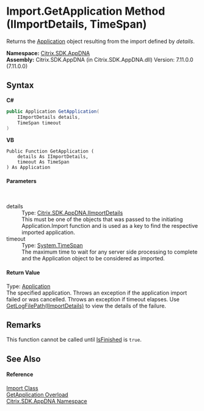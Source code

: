 # Import.GetApplication Method (IImportDetails, TimeSpan)
 

Returns the <a href="1779bfff-4b29-0f26-8a09-10acdd530bbc">Application</a> object resulting from the import defined by *details*.

**Namespace:**&nbsp;[Citrix.SDK.AppDNA](index.md)<br />**Assembly:**&nbsp;Citrix.SDK.AppDNA (in Citrix.SDK.AppDNA.dll) Version: 7.11.0.0 (7.11.0.0)

## Syntax

**C#**
```csharp
public Application GetApplication(
	IImportDetails details,
	TimeSpan timeout
)
```

**VB**
```vbnet
Public Function GetApplication ( 
	details As IImportDetails,
	timeout As TimeSpan
) As Application
```


#### Parameters
&nbsp;<dl><dt>details</dt><dd>Type: <a href="6f580b77-1cee-79a2-e04d-d77b7730fa50">Citrix.SDK.AppDNA.IImportDetails</a><br />This must be one of the objects that was passed to the initiating Application.Import function and is used as a key to find the respective imported application.</dd><dt>timeout</dt><dd>Type: <a href="http://msdn2.microsoft.com/en-us/library/269ew577" target="_blank">System.TimeSpan</a><br />The maximum time to wait for any server side processing to complete and the Application object to be considered as imported.</dd></dl>

#### Return Value
Type: <a href="1779bfff-4b29-0f26-8a09-10acdd530bbc">Application</a><br />The specified application. Throws an exception if the application import failed or was cancelled. Throws an exception if timeout elapses. Use <a href="1d9e109c-bcbb-fde3-5bd5-517cb84dce38">GetLogFilePath(IImportDetails)</a> to view the details of the failure.

## Remarks
This function cannot be called until <a href="0924534d-8004-641e-d396-217835a18424">IsFinished</a> is `true`.

## See Also


#### Reference
<a href="45bef3fc-5396-1e03-f577-fb7fe3ec23f9">Import Class</a><br /><a href="d9552109-eddf-43b0-e401-dd855a0f5487">GetApplication Overload</a><br /><a href="fe2d265b-410b-8b11-1eb4-a790e0b062bf">Citrix.SDK.AppDNA Namespace</a><br />